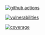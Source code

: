 [![github actions](https://github.com/jnosornov/advent-of-code/actions/workflows/pipeline.yml/badge.svg)](https://github.com/jnosornov/advent-of-code/actions/workflows/pipeline.yml)

[![vulnerabilities](https://snyk.io/test/github/jnosornov/advent-of-code/badge.svg)](https://snyk.io/test/github/jnosornov/advent-of-code)

[![coverage](https://codecov.io/gh/jnosornov/advent-of-code/branch/aoc/setup-code-coverage/graph/badge.svg?token=FP108YE1K6)](https://codecov.io/gh/jnosornov/advent-of-code)